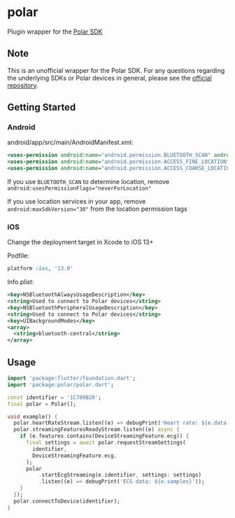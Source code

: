 # polar

Plugin wrapper for the [Polar SDK](https://github.com/polarofficial/polar-ble-sdk)

## Note

This is an unofficial wrapper for the Polar SDK. For any questions regarding the underlying SDKs or Polar devices in general, please see the [official repository](https://github.com/polarofficial/polar-ble-sdk).

## Getting Started

### Android

android/app/src/main/AndroidManifest.xml:

```xml
<uses-permission android:name="android.permission.BLUETOOTH_SCAN" android:usesPermissionFlags="neverForLocation" />
<uses-permission android:name="android.permission.ACCESS_FINE_LOCATION" android:maxSdkVersion="30" />
<uses-permission android:name="android.permission.ACCESS_COARSE_LOCATION" android:maxSdkVersion="30" />
```

If you use `BLUETOOTH_SCAN` to determine location, remove `android:usesPermissionFlags="neverForLocation"`

If you use location services in your app, remove `android:maxSdkVersion="30"` from the location permission tags

### iOS

Change the deployment target in Xcode to iOS 13+

Podfile:

```ruby
platform :ios, '13.0'
```

Info.plist:

```xml
<key>NSBluetoothAlwaysUsageDescription</key>
<string>Used to connect to Polar devices</string>
<key>NSBluetoothPeripheralUsageDescription</key>
<string>Used to connect to Polar devices</string>
<key>UIBackgroundModes</key>
<array>
  <string>bluetooth-central</string>
</array>
```

## Usage

<!-- embedme readme/usage.dart -->
```dart
import 'package:flutter/foundation.dart';
import 'package:polar/polar.dart';

const identifier = '1C709B20';
final polar = Polar();

void example() {
  polar.heartRateStream.listen((e) => debugPrint('Heart rate: ${e.data.hr}'));
  polar.streamingFeaturesReadyStream.listen((e) async {
    if (e.features.contains(DeviceStreamingFeature.ecg)) {
      final settings = await polar.requestStreamSettings(
        identifier,
        DeviceStreamingFeature.ecg,
      );
      polar
          .startEcgStreaming(e.identifier, settings: settings)
          .listen((e) => debugPrint('ECG data: ${e.samples}'));
    }
  });
  polar.connectToDevice(identifier);
}

```
